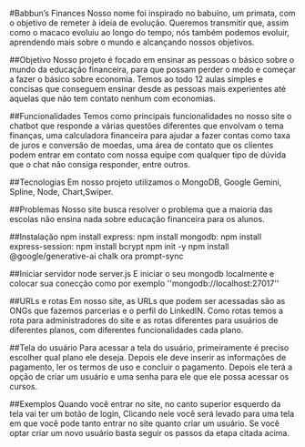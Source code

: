 #Babbun’s Finances
Nosso nome foi inspirado no babuíno, um primata, com o objetivo de remeter à ideia de evolução. Queremos transmitir que, assim como o macaco evoluiu ao longo do tempo, nós também podemos evoluir, aprendendo mais sobre o mundo e alcançando nossos objetivos.

##Objetivo
Nosso projeto é focado em ensinar as pessoas o básico sobre o mundo da educação financeira, para que possam perder o medo e começar a fazer o básico sobre economia. Temos ao todo 12 aulas simples e concisas que conseguem ensinar desde as pessoas mais experientes até aquelas que não tem contato nenhum com economias.

##Funcionalidades
Temos como principais funcionalidades no nosso site o chatbot que responde a várias questões diferentes que envolvam o tema finanças, uma calculadora financeira para ajudar a fazer contas como taxa de juros e conversão de moedas, uma área de contato que os clientes podem entrar em contato com nossa equipe com qualquer tipo de dúvida que o chat não consiga responder, entre outros.

##Tecnologias
Em nosso projeto utilizamos o MongoDB, Google Gemini, Spline, Node, Chart,Swiper.

##Problemas
Nosso site busca resolver o problema que a maioria das escolas não ensina nada sobre educação financeira para os alunos.

##Instalação
npm install express:
npm install mongodb:
npm install express-session: 
npm install bcrypt 
npm init -y 
npm install @google/generative-ai chalk ora prompt-sync

##Iniciar servidor
node server.js
E iniciar o seu mongodb localmente e colocar sua conecção como por exemplo ''mongodb://localhost:27017''



##URLs e rotas
Em nosso site, as URLs que podem ser acessadas são as ONGs que fazemos parcerias e o perfil do LinkedIN. Como rotas temos a rota para administradores do site e as rotas diferentes para usuários de diferentes planos, com diferentes funcionalidades cada plano.

##Tela do usuário
Para acessar a tela do usuário, primeiramente é preciso escolher qual plano ele deseja. Depois ele deve inserir as informações de pagamento, ler os termos de uso e concluir o pagamento. Depois ele terá a opção de criar um usuário e uma senha para ele que ele possa acessar os cursos.

##Exemplos
Quando você entrar no site, no canto superior esquerdo da tela vai ter um botão de login,
Clicando nele você será levado para uma tela em que você pode tanto entrar no site quanto criar um usuário. Se você optar criar um novo usuário basta seguir os passos da etapa citada acima.